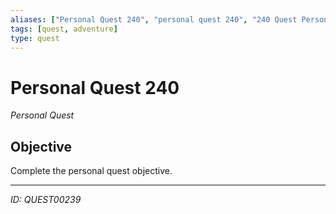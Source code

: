 ```yaml
---
aliases: ["Personal Quest 240", "personal quest 240", "240 Quest Personal"]
tags: [quest, adventure]
type: quest
---
```


# Personal Quest 240

*Personal Quest*

## Objective
Complete the personal quest objective.

---
*ID: QUEST00239*